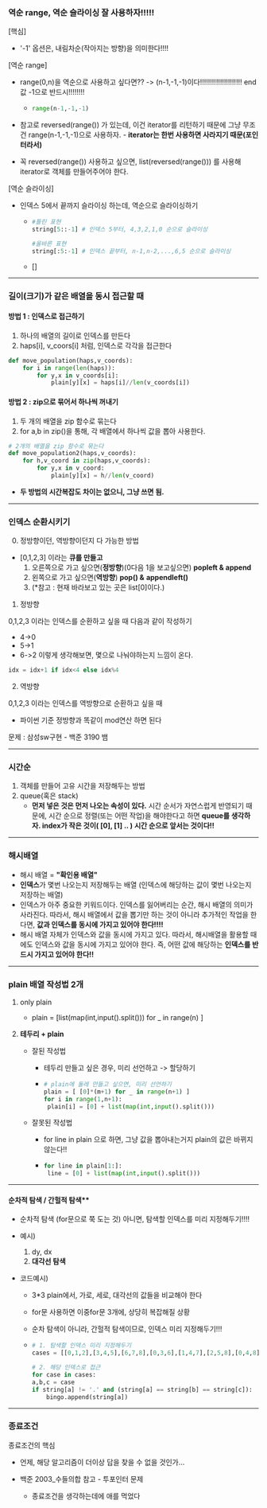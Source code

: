 ### 역순 range, 역순 슬라이싱 잘 사용하자!!!!! 

[핵심]

- '-1' 옵션은, 내림차순(작아지는 방향)을 의미한다!!!!

[역순 range]

- range(0,n)을 역순으로 사용하고 싶다면??  -> (n-1,-1,-1)이다!!!!!!!!!!!!!!!!!!!!! end값 -1으로 반드시!!!!!!!!

  - ```python
    range(n-1,-1,-1)
    ```

- 참고로 reversed(range()) 가 있는데, 이건 iterator를 리턴하기 때문에 그냥 무조건 range(n-1,-1,-1)으로 사용하자. - **iterator는 한번 사용하면 사라지기 때문(포인터라서)**

- 꼭 reversed(range()) 사용하고 싶으면, list(reversed(range())) 를 사용해 iterator로 객체를 만들어주어야 한다.

[역순 슬라이싱]

- 인덱스 5에서 끝까지 슬라이싱 하는데, 역순으로 슬라이싱하기

  - ```python
    #틀린 표현
    string[5::-1] # 인덱스 5부터, 4,3,2,1,0 순으로 슬라이싱
    
    #올바른 표현
    string[:5:-1] # 인덱스 끝부터, n-1,n-2,...,6,5 순으로 슬라이싱
    ```

  - []

---

### 길이(크기)가 같은 배열을 동시 접근할 때

#### 방법 1 : 인덱스로 접근하기

1. 하나의 배열의 길이로 인덱스를 만든다
2. haps[i], v_coors[i] 처럼, 인덱스로 각각을 접근한다

```python
def move_population(haps,v_coords):
    for i in range(len(haps)):
        for y,x in v_coords[i]:
            plain[y][x] = haps[i]//len(v_coords[i])
```



#### 방법 2 : zip으로 묶어서 하나씩 꺼내기

1. 두 개의 배열을 zip 함수로 묶는다
2. for a,b in zip()을 통해, 각 배열에서 하나씩 값을 뽑아 사용한다.

```python
# 2개의 배열을 zip 함수로 묶는다
def move_population2(haps,v_coords):
    for h,v_coord in zip(haps,v_coords):
        for y,x in v_coord:
            plain[y][x] = h//len(v_coord) 
```

- **두 방법의 시간복잡도 차이는 없으니, 그냥 쓰면 됨.**

---

### 인덱스 순환시키기

0. 정방향이던, 역방향이던지 다 가능한 방법

- [0,1,2,3] 이라는 **큐를 만들고**
  1. 오른쪽으로 가고 싶으면(**정방향**)(0다음 1을 보고싶으면) **popleft & append**
  2. 왼쪽으로 가고 싶으면(**역방향**) **pop() &** **appendleft()**
  3. (*참고 : 현재 바라보고 있는 곳은 list[0]이다.)



1. 정방향

0,1,2,3 이라는 인덱스를 순환하고 싶을 때 다음과 같이 작성하기

- 4->0
- 5->1
- 6->2 이렇게 생각해보면, 몇으로 나눠야하는지 느낌이 온다.

```python
idx = idx+1 if idx<4 else idx%4
```



2. 역방향

0,1,2,3 이라는 인덱스를 역방향으로 순환하고 싶을 때

- 파이썬 기준 정방향과 똑같이 mod연산 하면 된다

문제 : 삼성sw구현 - 백준 3190 뱀

---

### 시간순

1. 객체를 만들어 고유 시간을 저장해두는 방법
2. queue(혹은 stack)
   - **먼저 넣은 것은 먼저 나오는 속성이 있다.** 시간 순서가 자연스럽게 반영되기 때문에, 시간 순으로 정렬(또는 어떤 작업)을 해야한다고 하면 **queue를 생각하자. index가 작은 것이( [0], [1] .. ) 시간 순으로 앞서는 것이다!!**

---

### 해시배열

- 해시 배열 = **"확인용 배열"**
- **인덱스**가 몇번 나오는지 저장해두는 배열 (인덱스에 해당하는 값이 몇번 나오는지 저장하는 배열)
- 인덱스가 아주 중요한 키워드이다. 인덱스를 잃어버리는 순간, 해시 배열의 의미가 사라진다. 따라서, 해시 배열에서 값을 뽑기만 하는 것이 아니라 추가적인 작업을 한다면, **값과 인덱스를 동시에 가지고 있어야 한다!!!!**
- 해시 배열 자체가 인덱스와 값을 동시에 가지고 있다. 따라서, 해시배열을 활용할 때에도 인덱스와 값을 동시에 가지고 있어야 한다. 즉, 어떤 값에 해당하는 **인덱스를 반드시 가지고 있어야 한다!!**

---

### plain 배열 작성법 2개

1. only plain

   - plain = [list(map(int,input().split())) for _ in range(n) ]

2. **테두리 + plain**

   - 잘된 작성법

     - 테두리 만들고 싶은 경우, 미리 선언하고 -> 할당하기

     - ```python
       # plain에 둘레 만들고 싶으면, 미리 선언하기
       plain = [ [0]*(m+1) for _ in range(n+1) ]
       for i in range(1,n+1):
        plain[i] = [0] + list(map(int,input().split()))
       ```

   - 잘못된 작성법

     - for line in plain 으로 하면, 그냥 값을 뽑아내는거지 plain의 값은 바뀌지 않는다!!

     - ```python
       for line in plain[1:]:
       	line = [0] + list(map(int,input().split()))
       ```

---

#### 순차적 탐색 / 간헐적 탐색**

- 순차적 탐색 (for문으로 쭉 도는 것) 아니면, 탐색할 인덱스를 미리 지정해두기!!!!

- 예시)

  1. dy, dx
  2. **대각선 탐색**

- 코드예시)

  - 3*3 plain에서, 가로, 세로, 대각선의 값들을 비교해야 한다

  - for문 사용하면 이중for문 3개에, 상당히 복잡해질 상황

  - 순차 탐색이 아니라, 간헐적 탐색이므로, 인덱스 미리 지정해두기!!!

  - ```python
    # 1. 탐색할 인덱스 미리 지정해두기
    cases = [[0,1,2],[3,4,5],[6,7,8],[0,3,6],[1,4,7],[2,5,8],[0,4,8],[2,4,6]]
    
    # 2. 해당 인덱스로 접근
    for case in cases:
    a,b,c = case
    if string[a] != '.' and (string[a] == string[b] == string[c]):
    	bingo.append(string[a])
    ```

    





---

### 종료조건

종료조건의 핵심

- 언제, 해당 알고리즘이 더이상 답을 찾을 수 없을 것인가...

- 백준 2003_수들의합 참고 - 투포인터 문제
  - 종료조건을 생각하는데에 애를 먹었다